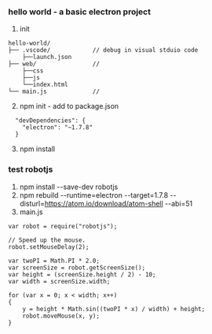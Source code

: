 ﻿### hello world - a basic electron project
1. init
```
hello-world/
├── .vscode/            // debug in visual stduio code
    ├──launch.json
├── web/                // 
    ├──css
    ├──js
    └──index.html
└── main.js             //
```

2. npm init - add to package.json
```
  "devDependencies": {
    "electron": "~1.7.8"
  }
```

3. npm install


### test robotjs
1. npm install --save-dev robotjs
2. npm rebuild --runtime=electron --target=1.7.8 --disturl=https://atom.io/download/atom-shell --abi=51
3. main.js
```
var robot = require("robotjs");

// Speed up the mouse.
robot.setMouseDelay(2);

var twoPI = Math.PI * 2.0;
var screenSize = robot.getScreenSize();
var height = (screenSize.height / 2) - 10;
var width = screenSize.width;

for (var x = 0; x < width; x++)
{
	y = height * Math.sin((twoPI * x) / width) + height;
	robot.moveMouse(x, y);
}

```